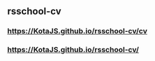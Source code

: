 ## rsschool-cv
### https://KotaJS.github.io/rsschool-cv/cv
### https://KotaJS.github.io/rsschool-cv/